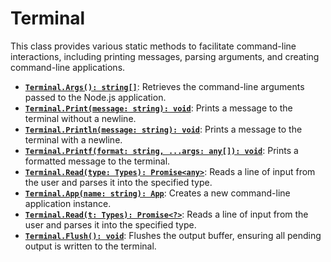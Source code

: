 # Terminal

This class provides various static methods to facilitate command-line
interactions, including printing messages, parsing arguments,
and creating command-line applications.

- [**`Terminal.Args(): string[]`**](/contents/learn_by_example/args/): Retrieves the
command-line arguments passed to the Node.js application. 
- [**`Terminal.Print(message: string): void`**](/contents/learn_by_example/print/):
Prints a message to the terminal without a newline.
- [**`Terminal.Println(message: string): void`**](/contents/learn_by_example/print/):
Prints a message to the terminal with a newline.
- [**`Terminal.Printf(format: string, ...args: any[]): void`**](/contents/learn_by_example/print/):
Prints a formatted message to the terminal.
- [**`Terminal.Read(type: Types): Promise<any>`**](/contents/learn_by_example/read_line/):
Reads a line of input from the user and parses it into the specified type.
- [**`Terminal.App(name: string): App`**](/contents/reference/app/):
Creates a new command-line application instance.
- [**`Terminal.Read(t: Types): Promise<?>`**](/contents/learn_by_example/read_line/):
Reads a line of input from the user and parses it into the specified type.
- [**`Terminal.Flush(): void`**](/contents/advanced/io/):
Flushes the output buffer, ensuring all pending output is written to the terminal.


